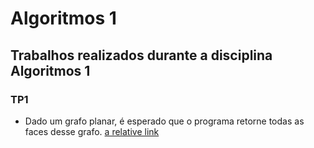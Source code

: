 # Algoritmos 1

## Trabalhos realizados durante a disciplina Algoritmos 1

### TP1
- Dado um grafo planar, é esperado que o programa retorne todas as faces desse grafo.
[a relative link](./tp2)
